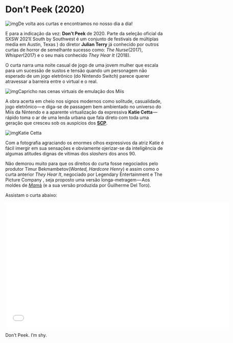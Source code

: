 # Don’t Peek (2020)

![img](https://cdn-images-1.medium.com/max/800/1*OR4CigmY3scTUqUWk_H0Fg.png)De volta aos curtas e encontramos no nosso dia a dia!

E para a indicação da vez: **Don’t Peek** de 2020. Parte da seleção oficial da SXSW 2021( South by Southwest é um conjunto de festivais de múltiplas media em Austin, Texas ) do diretor **Julian Terry** já conhecido por outros curtas de horror de semelhante sucesso como: *The Nurse*(2017), *Whisper*(2017) e o seu mais conhecido *They Hear It* (2018).

O curta narra uma noite casual de jogo de uma jovem mulher que escala para um sucessão de sustos e tensão quando um personagem não esperado de um jogo eletrônico (do Nintendo Switch) parece querer atravessar a barreira entre o virtual e o real.

![img](https://cdn-images-1.medium.com/max/800/1*DspBodYMam3yXQiMrlFNZw.png)Capricho nas cenas virtuais de emulação dos Miis

A obra acerta em cheio nos signos modernos como solitude, casualidade, jogo eletrônico — e diga-se de passagem bem ambientado no universo do Miis da Nintendo e a aparente virtualização da expressiva **Katie Cetta** — rápido toma o ar de uma lenda urbana que fala direto com toda uma geração que cresceu sob os auspícios dos [**SCP**](https://en.wikipedia.org/wiki/SCP_Foundation). 

![img](https://cdn-images-1.medium.com/max/600/0*GY4lPi9rD8qflkI6.jpg)Katie Cetta

Com a fotografia agraciando os enormes olhos expressivos da atriz Katie é fácil imergir em sua sensações e obviamente ojerizar-se da inteligência de algumas atitudes dignas de vítimas dos *slashers* dos anos 90.

Não demorou muito para que os direitos do curta fosse negociados pelo produtor Timur Bekmambetov(*Wanted, Hardcore Henry*) e assim como o curta anterior *They Hear It*, negociado por Legendary Entertainment e The Picture Company , seja proposto uma versão longa-metragem — Aos moldes de [*Mam*á](https://edwardfacundo.medium.com/mamá-2008-76fa61ec7c7e) (e a sua versão produzida por Guilherme Del Toro).

Assistam o curta abaixo:

<iframe data-width="854" data-height="480" width="700" height="393" src="/media/f48450757914bf0b8ba2425ff2f0eda4" data-media-id="f48450757914bf0b8ba2425ff2f0eda4" data-thumbnail="https://i.embed.ly/1/image?url=https%3A%2F%2Fi.ytimg.com%2Fvi%2FS51jIrunYuY%2Fhqdefault.jpg&amp;key=a19fcc184b9711e1b4764040d3dc5c07" allowfullscreen="" frameborder="0"></iframe>

Don’t Peek. I’m shy.